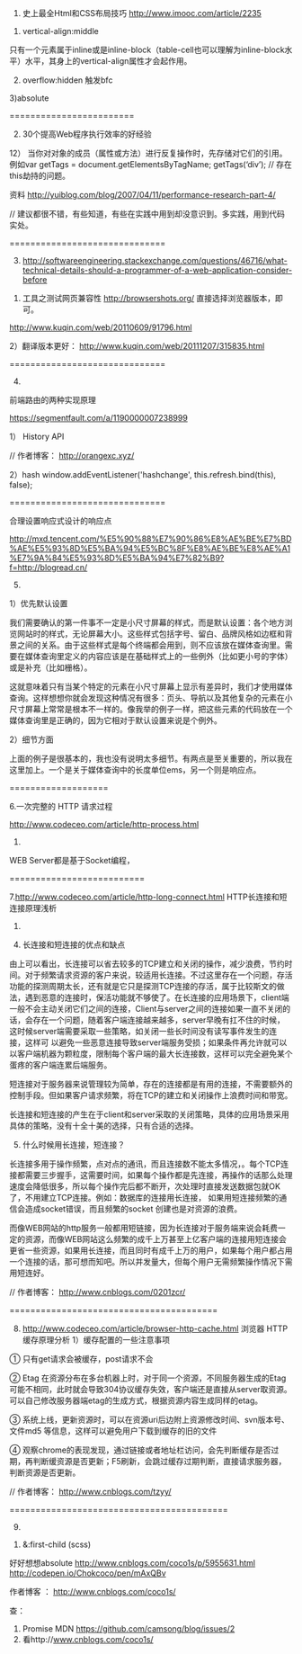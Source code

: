 
1.  史上最全Html和CSS布局技巧
http://www.imooc.com/article/2235



1) vertical-align:middle 


只有一个元素属于inline或是inline-block（table-cell也可以理解为inline-block水平）水平，其身上的vertical-align属性才会起作用。


2) overflow:hidden 
触发bfc

3)absolute



========================



2.  30个提高Web程序执行效率的好经验

12） 当你对对象的成员（属性或方法）进行反复操作时，先存储对它们的引用。例如var getTags = document.getElementsByTagName; getTags(‘div’);
//  存在this劫持的问题。

资料  http://yuiblog.com/blog/2007/04/11/performance-research-part-4/

// 建议都很不错，有些知道，有些在实践中用到却没意识到。多实践，用到代码实处。





==============================

3. http://softwareengineering.stackexchange.com/questions/46716/what-technical-details-should-a-programmer-of-a-web-application-consider-before

1)  工具之测试网页兼容性
http://browsershots.org/
直接选择浏览器版本，即可。

http://www.kuqin.com/web/20110609/91796.html

2）翻译版本更好：
http://www.kuqin.com/web/20111207/315835.html


==============================

4.

前端路由的两种实现原理

https://segmentfault.com/a/1190000007238999

1） History API

//  作者博客： http://orangexc.xyz/


2）hash
 window.addEventListener('hashchange', this.refresh.bind(this), false);


==============================

合理设置响应式设计的响应点

http://mxd.tencent.com/%E5%90%88%E7%90%86%E8%AE%BE%E7%BD%AE%E5%93%8D%E5%BA%94%E5%BC%8F%E8%AE%BE%E8%AE%A1%E7%9A%84%E5%93%8D%E5%BA%94%E7%82%B9?f=http://blogread.cn/

5. 

1）优先默认设置

我们需要确认的第一件事不一定是小尺寸屏幕的样式，而是默认设置：各个地方浏览网站时的样式，无论屏幕大小。这些样式包括字号、留白、品牌风格如边框和背景之间的关系。由于这些样式是每个终端都会用到，则不应该放在媒体查询里。需要在媒体查询里定义的内容应该是在基础样式上的一些例外（比如更小号的字体）或是补充（比如栅格）。

这就意味着只有当某个特定的元素在小尺寸屏幕上显示有差异时，我们才使用媒体查询。这样想想你就会发现这种情况有很多：页头、导航以及其他复杂的元素在小尺寸屏幕上常常是根本不一样的。像我举的例子一样，把这些元素的代码放在一个媒体查询里是正确的，因为它相对于默认设置来说是个例外。


2）细节方面

上面的例子是很基本的，我也没有说明太多细节。有两点是至关重要的，所以我在这里加上。一个是关于媒体查询中的长度单位ems，另一个则是响应点。


===================

6.一次完整的 HTTP 请求过程

http://www.codeceo.com/article/http-process.html

1)
WEB Server都是基于Socket编程，

==========================

7.http://www.codeceo.com/article/http-long-connect.html
HTTP长连接和短连接原理浅析


1)  
4. 长连接和短连接的优点和缺点

由上可以看出，长连接可以省去较多的TCP建立和关闭的操作，减少浪费，节约时间。对于频繁请求资源的客户来说，较适用长连接。不过这里存在一个问题，存活功能的探测周期太长，还有就是它只是探测TCP连接的存活，属于比较斯文的做法，遇到恶意的连接时，保活功能就不够使了。在长连接的应用场景下，client端一般不会主动关闭它们之间的连接，Client与server之间的连接如果一直不关闭的话，会存在一个问题，随着客户端连接越来越多，server早晚有扛不住的时候，这时候server端需要采取一些策略，如关闭一些长时间没有读写事件发生的连接，这样可 以避免一些恶意连接导致server端服务受损；如果条件再允许就可以以客户端机器为颗粒度，限制每个客户端的最大长连接数，这样可以完全避免某个蛋疼的客户端连累后端服务。

短连接对于服务器来说管理较为简单，存在的连接都是有用的连接，不需要额外的控制手段。但如果客户请求频繁，将在TCP的建立和关闭操作上浪费时间和带宽。

长连接和短连接的产生在于client和server采取的关闭策略，具体的应用场景采用具体的策略，没有十全十美的选择，只有合适的选择。

5. 什么时候用长连接，短连接？

长连接多用于操作频繁，点对点的通讯，而且连接数不能太多情况，。每个TCP连接都需要三步握手，这需要时间，如果每个操作都是先连接，再操作的话那么处理速度会降低很多，所以每个操作完后都不断开，次处理时直接发送数据包就OK了，不用建立TCP连接。例如：数据库的连接用长连接， 如果用短连接频繁的通信会造成socket错误，而且频繁的socket 创建也是对资源的浪费。

而像WEB网站的http服务一般都用短链接，因为长连接对于服务端来说会耗费一定的资源，而像WEB网站这么频繁的成千上万甚至上亿客户端的连接用短连接会更省一些资源，如果用长连接，而且同时有成千上万的用户，如果每个用户都占用一个连接的话，那可想而知吧。所以并发量大，但每个用户无需频繁操作情况下需用短连好。

// 作者博客： http://www.cnblogs.com/0201zcr/



========================================

8. http://www.codeceo.com/article/browser-http-cache.html
浏览器 HTTP 缓存原理分析
1）缓存配置的一些注意事项

① 只有get请求会被缓存，post请求不会

② Etag 在资源分布在多台机器上时，对于同一个资源，不同服务器生成的Etag可能不相同，此时就会导致304协议缓存失效，客户端还是直接从server取资源。可以自己修改服务器端etag的生成方式，根据资源内容生成同样的etag。

③ 系统上线，更新资源时，可以在资源uri后边附上资源修改时间、svn版本号、文件md5 等信息，这样可以避免用户下载到缓存的旧的文件

④ 观察chrome的表现发现，通过链接或者地址栏访问，会先判断缓存是否过期，再判断缓资源是否更新；F5刷新，会跳过缓存过期判断，直接请求服务器，判断资源是否更新。

// 作者博客： http://www.cnblogs.com/tzyy/

==========================================


9. 

1) &:first-child  (scss) 

好好想想absolute 
http://www.cnblogs.com/coco1s/p/5955631.html
http://codepen.io/Chokcoco/pen/mAxQBv

作者博客 ： http://www.cnblogs.com/coco1s/



查：
1. Promise MDN
https://github.com/camsong/blog/issues/2
2. 看http://www.cnblogs.com/coco1s/





